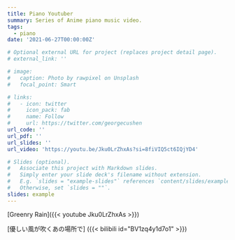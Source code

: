 ```yaml
---
title: Piano Youtuber
summary: Series of Anime piano music video.
tags:
  - piano
date: '2021-06-27T00:00:00Z'

# Optional external URL for project (replaces project detail page).
# external_link: ''

# image:
#   caption: Photo by rawpixel on Unsplash
#   focal_point: Smart

# links:
#   - icon: twitter
#     icon_pack: fab
#     name: Follow
#     url: https://twitter.com/georgecushen
url_code: ''
url_pdf: ''
url_slides: ''
url_video: 'https://youtu.be/Jku0LrZhxAs?si=8fiVIQ5ct6IQjYD4'

# Slides (optional).
#   Associate this project with Markdown slides.
#   Simply enter your slide deck's filename without extension.
#   E.g. `slides = "example-slides"` references `content/slides/example-slides.md`.
#   Otherwise, set `slides = ""`.
slides: example
---
```


[Greenry Rain]({{< youtube Jku0LrZhxAs >}})

[優しい風が吹くあの場所で] ({{< bilibili id="BV1zq4y1d7o1" >}})

